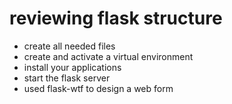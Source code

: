 # reviewing flask structure

- create all needed files
- create and activate a virtual environment
- install your applications
- start the flask server
- used flask-wtf to design a web form
